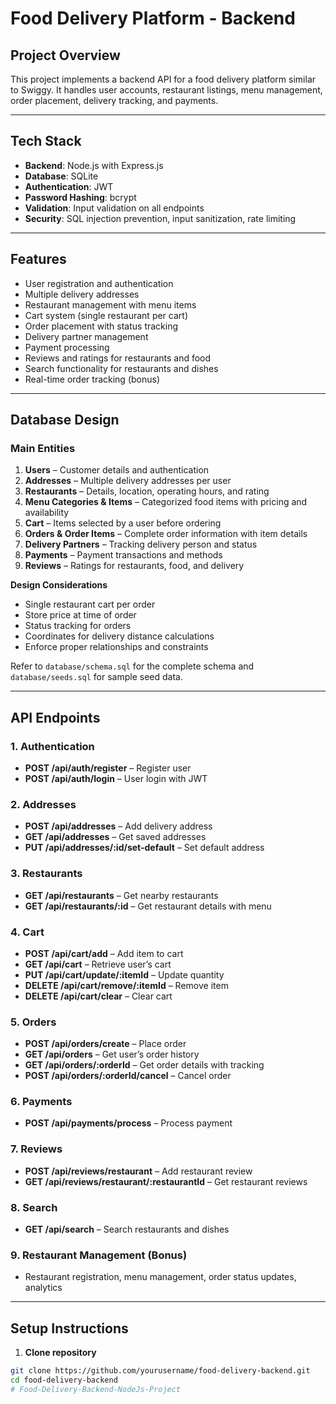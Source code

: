 # Food Delivery Platform - Backend

## Project Overview
This project implements a backend API for a food delivery platform similar to Swiggy. It handles user accounts, restaurant listings, menu management, order placement, delivery tracking, and payments.

---

## Tech Stack
- **Backend**: Node.js with Express.js  
- **Database**: SQLite  
- **Authentication**: JWT  
- **Password Hashing**: bcrypt  
- **Validation**: Input validation on all endpoints  
- **Security**: SQL injection prevention, input sanitization, rate limiting  

---

## Features
- User registration and authentication
- Multiple delivery addresses
- Restaurant management with menu items
- Cart system (single restaurant per cart)
- Order placement with status tracking
- Delivery partner management
- Payment processing
- Reviews and ratings for restaurants and food
- Search functionality for restaurants and dishes
- Real-time order tracking (bonus)

---

## Database Design

### Main Entities
1. **Users** – Customer details and authentication  
2. **Addresses** – Multiple delivery addresses per user  
3. **Restaurants** – Details, location, operating hours, and rating  
4. **Menu Categories & Items** – Categorized food items with pricing and availability  
5. **Cart** – Items selected by a user before ordering  
6. **Orders & Order Items** – Complete order information with item details  
7. **Delivery Partners** – Tracking delivery person and status  
8. **Payments** – Payment transactions and methods  
9. **Reviews** – Ratings for restaurants, food, and delivery  

**Design Considerations**
- Single restaurant cart per order  
- Store price at time of order  
- Status tracking for orders  
- Coordinates for delivery distance calculations  
- Enforce proper relationships and constraints  

Refer to `database/schema.sql` for the complete schema and `database/seeds.sql` for sample seed data.

---

## API Endpoints

### 1. Authentication
- **POST /api/auth/register** – Register user  
- **POST /api/auth/login** – User login with JWT  

### 2. Addresses
- **POST /api/addresses** – Add delivery address  
- **GET /api/addresses** – Get saved addresses  
- **PUT /api/addresses/:id/set-default** – Set default address  

### 3. Restaurants
- **GET /api/restaurants** – Get nearby restaurants  
- **GET /api/restaurants/:id** – Get restaurant details with menu  

### 4. Cart
- **POST /api/cart/add** – Add item to cart  
- **GET /api/cart** – Retrieve user’s cart  
- **PUT /api/cart/update/:itemId** – Update quantity  
- **DELETE /api/cart/remove/:itemId** – Remove item  
- **DELETE /api/cart/clear** – Clear cart  

### 5. Orders
- **POST /api/orders/create** – Place order  
- **GET /api/orders** – Get user’s order history  
- **GET /api/orders/:orderId** – Get order details with tracking  
- **POST /api/orders/:orderId/cancel** – Cancel order  

### 6. Payments
- **POST /api/payments/process** – Process payment  

### 7. Reviews
- **POST /api/reviews/restaurant** – Add restaurant review  
- **GET /api/reviews/restaurant/:restaurantId** – Get restaurant reviews  

### 8. Search
- **GET /api/search** – Search restaurants and dishes  

### 9. Restaurant Management (Bonus)
- Restaurant registration, menu management, order status updates, analytics  

---

## Setup Instructions

1. **Clone repository**  
```bash
git clone https://github.com/yourusername/food-delivery-backend.git
cd food-delivery-backend
#   F o o d - D e l i v e r y - B a c k e n d - N o d e J s - P r o j e c t  
 